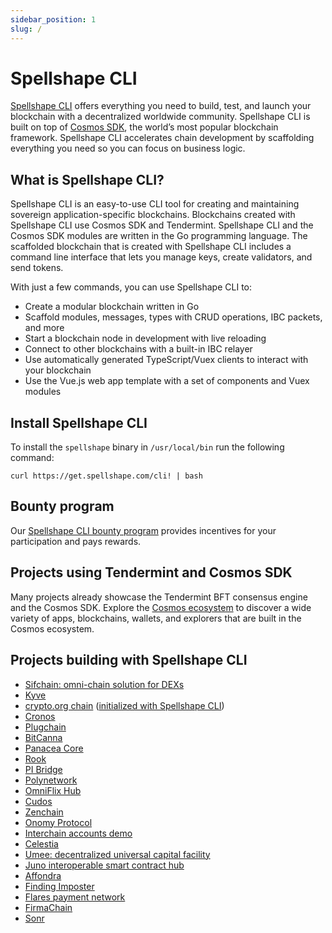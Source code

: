 ```yaml
---
sidebar_position: 1
slug: /
---
```


# Spellshape CLI

[Spellshape CLI](https://github.com/spellshape/cli) offers everything you need to build, test, and launch your blockchain with a decentralized worldwide community. Spellshape CLI is built on top of [Cosmos SDK](https://docs.cosmos.network), the world’s most popular blockchain framework. Spellshape CLI accelerates chain development by scaffolding everything you need so you can focus on business logic.

## What is Spellshape CLI?

Spellshape CLI is an easy-to-use CLI tool for creating and maintaining sovereign application-specific blockchains. Blockchains created with Spellshape CLI use Cosmos SDK and Tendermint. Spellshape CLI and the Cosmos SDK modules are written in the Go programming language. The scaffolded blockchain that is created with Spellshape CLI includes a command line interface that lets you manage keys, create validators, and send tokens.

With just a few commands, you can use Spellshape CLI to:

* Create a modular blockchain written in Go
* Scaffold modules, messages, types with CRUD operations, IBC packets, and more
* Start a blockchain node in development with live reloading
* Connect to other blockchains with a built-in IBC relayer
* Use automatically generated TypeScript/Vuex clients to interact with your blockchain
* Use the Vue.js web app template with a set of components and Vuex modules

## Install Spellshape CLI

To install the `spellshape` binary in `/usr/local/bin` run the following command:

```
curl https://get.spellshape.com/cli! | bash
```

## Bounty program

Our [Spellshape CLI bounty program](06-bounty.md) provides incentives for your participation and pays rewards.

## Projects using Tendermint and Cosmos SDK

Many projects already showcase the Tendermint BFT consensus engine and the Cosmos SDK. Explore the [Cosmos ecosystem](https://cosmos.network/ecosystem/apps) to discover a wide variety of apps, blockchains, wallets, and explorers that are built in the Cosmos ecosystem.

## Projects building with Spellshape CLI

* [Sifchain: omni-chain solution for DEXs](https://github.com/Sifchain/sifnode)
* [Kyve](https://www.kyve.network)
* [crypto.org chain](https://github.com/crypto-org-chain/chain-main) ([initialized with Spellshape CLI](https://github.com/crypto-org-chain/chain-main/commit/37b2ecb49a9aae7c581270a4f2dbecfcd8e8a6e9))
* [Cronos](https://github.com/crypto-org-chain/cronos)
* [Plugchain](https://github.com/oracleNetworkProtocol/plugchain)
* [BitCanna](https://github.com/BitCannaGlobal/bcna)
* [Panacea Core](https://github.com/medibloc/panacea-core)
* [Rook](https://github.com/cmwaters/rook)
* [PI Bridge](https://github.com/pchain-org/pi-bridge)
* [Polynetwork](https://github.com/Switcheo/polynetwork-cosmos)
* [OmniFlix Hub](https://github.com/OmniFlix/omniflixhub)
* [Cudos](https://github.com/CudoVentures/cudos-node)
* [Zenchain](https://github.com/zenchainprotocol/zenchain)
* [Onomy Protocol](https://github.com/onomyprotocol/ochain)
* [Interchain accounts demo](https://github.com/cosmos/interchain-accounts)
* [Celestia](https://github.com/celestiaorg/celestia-app)
* [Umee: decentralized universal capital facility](https://github.com/umee-network/umee)
* [Juno interoperable smart contract hub](https://github.com/CosmosContracts/Juno)
* [Affondra](https://github.com/EG-easy/affondra)
* [Finding Imposter](https://github.com/chantmk/Finding-imposter)
* [Flares payment network](https://github.com/wangfeiping/flares)
* [FirmaChain](https://github.com/firmachain/firmachain)
* [Sonr](https://github.com/sonr-io/sonr)
